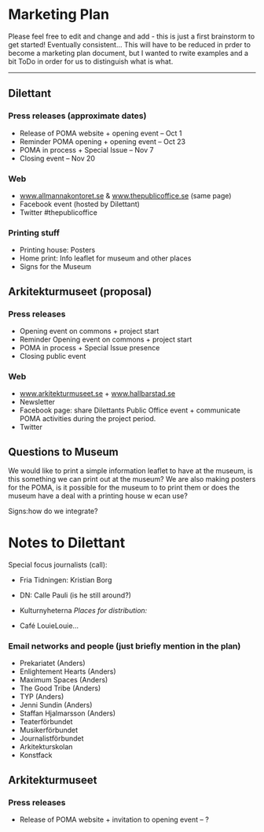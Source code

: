 # Marketing Plan
Please feel free to edit and change and add - this is just a first brainstorm to get started! Eventually consistent... This will have to be reduced in prder to become a marketing plan document, but I wanted to rwite examples and a bit ToDo in order for us to distinguish what is what.

---------

## Dilettant

### Press releases (approximate dates)
* Release of POMA website + opening event – Oct 1
* Reminder POMA opening + opening event – Oct 23
* POMA in process + Special Issue – Nov 7
* Closing event – Nov 20

### Web
* www.allmannakontoret.se & www.thepublicoffice.se (same page)
* Facebook event (hosted by Dilettant)
* Twitter #thepublicoffice

### Printing stuff
* Printing house: Posters 
* Home print: Info leaflet for museum and other places
* Signs for the Museum



## Arkitekturmuseet (proposal)

### Press releases
* Opening event on commons + project start
* Reminder Opening event on commons + project start
* POMA in process + Special Issue presence
* Closing public event

### Web
* www.arkitekturmuseet.se + www.hallbarstad.se
* Newsletter
* Facebook page: share Dilettants Public Office event + communicate POMA activities during the project period.
* Twitter



## Questions to Museum

We would like to print a simple information leaflet to have at the museum, is this something we can print out at the museum?
We are also making posters for the POMA, is it possible for the museum to to print them or does the museum have a deal with a printing house w ecan use? 

Signs:how do we integrate? 




# Notes to Dilettant

Special focus journalists (call):

* Fria Tidningen: Kristian Borg

* DN: Calle Pauli (is he still around?)

* Kulturnyheterna
*Places for distribution:*

* Café LouieLouie...

### Email networks and people (just briefly mention in the plan)
* Prekariatet (Anders)
* Enlightement Hearts (Anders)
* Maximum Spaces (Anders)
* The Good Tribe (Anders)
* TYP (Anders)
* Jenni Sundin (Anders)
* Staffan Hjalmarsson (Anders)
* Teaterförbundet
* Musikerförbundet
* Journalistförbundet
* Arkitekturskolan
* Konstfack

## Arkitekturmuseet

### Press releases
* Release of POMA website + invitation to opening event – ?


